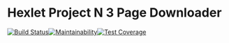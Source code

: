 # Hexlet Project N 3 Page Downloader
[![Build Status](https://travis-ci.org/koshkarik/project-lvl3-s194.svg?branch=master)](https://travis-ci.org/koshkarik/project-lvl3-s194)[![Maintainability](https://api.codeclimate.com/v1/badges/b490568890b9016dcf16/maintainability)](https://codeclimate.com/github/koshkarik/project-lvl3-s194/maintainability)[![Test Coverage](https://api.codeclimate.com/v1/badges/b490568890b9016dcf16/test_coverage)](https://codeclimate.com/github/koshkarik/project-lvl3-s194/test_coverage)



